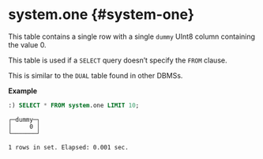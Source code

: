 # system.one {#system-one}

This table contains a single row with a single `dummy` UInt8 column containing the value 0.

This table is used if a `SELECT` query doesn’t specify the `FROM` clause.

This is similar to the `DUAL` table found in other DBMSs.

**Example**

```sql
:) SELECT * FROM system.one LIMIT 10;
```

```text
┌─dummy─┐
│     0 │
└───────┘

1 rows in set. Elapsed: 0.001 sec. 
```


